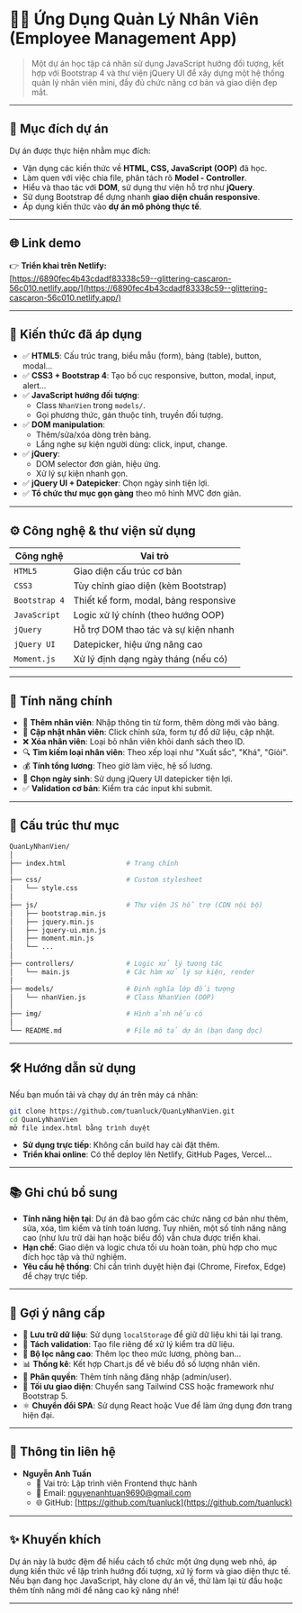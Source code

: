 # 👨‍💼 Ứng Dụng Quản Lý Nhân Viên (Employee Management App)

> Một dự án học tập cá nhân sử dụng JavaScript hướng đối tượng, kết hợp với Bootstrap 4 và thư viện jQuery UI để xây dựng một hệ thống quản lý nhân viên mini, đầy đủ chức năng cơ bản và giao diện đẹp mắt.

---

## 📌 Mục đích dự án

Dự án được thực hiện nhằm mục đích:

- Vận dụng các kiến thức về **HTML, CSS, JavaScript (OOP)** đã học.
- Làm quen với việc chia file, phân tách rõ **Model - Controller**.
- Hiểu và thao tác với **DOM**, sử dụng thư viện hỗ trợ như **jQuery**.
- Sử dụng Bootstrap để dựng nhanh **giao diện chuẩn responsive**.
- Áp dụng kiến thức vào **dự án mô phỏng thực tế**.

---

## 🌐 Link demo

👉 **Triển khai trên Netlify:**  
[https://6890fec4b43cdadf83338c59--glittering-cascaron-56c010.netlify.app/](https://6890fec4b43cdadf83338c59--glittering-cascaron-56c010.netlify.app/)

---

## 🧠 Kiến thức đã áp dụng

- ✅ **HTML5**: Cấu trúc trang, biểu mẫu (form), bảng (table), button, modal...
- ✅ **CSS3 + Bootstrap 4**: Tạo bố cục responsive, button, modal, input, alert...
- ✅ **JavaScript hướng đối tượng**:  
  - Class `NhanVien` trong `models/`.  
  - Gọi phương thức, gán thuộc tính, truyền đối tượng.
- ✅ **DOM manipulation**:  
  - Thêm/sửa/xóa dòng trên bảng.  
  - Lắng nghe sự kiện người dùng: click, input, change.
- ✅ **jQuery**:  
  - DOM selector đơn giản, hiệu ứng.  
  - Xử lý sự kiện nhanh gọn.
- ✅ **jQuery UI + Datepicker**: Chọn ngày sinh tiện lợi.
- ✅ **Tổ chức thư mục gọn gàng** theo mô hình MVC đơn giản.

---

## ⚙️ Công nghệ & thư viện sử dụng

| Công nghệ      | Vai trò                                 |
|----------------|------------------------------------------|
| `HTML5`        | Giao diện cấu trúc cơ bản                |
| `CSS3`         | Tùy chỉnh giao diện (kèm Bootstrap)      |
| `Bootstrap 4`  | Thiết kế form, modal, bảng responsive    |
| `JavaScript`   | Logic xử lý chính (theo hướng OOP)       |
| `jQuery`       | Hỗ trợ DOM thao tác và sự kiện nhanh     |
| `jQuery UI`    | Datepicker, hiệu ứng nâng cao            |
| `Moment.js`    | Xử lý định dạng ngày tháng (nếu có)      |

---

## 🧩 Tính năng chính

- 🧾 **Thêm nhân viên**: Nhập thông tin từ form, thêm dòng mới vào bảng.
- 📝 **Cập nhật nhân viên**: Click chỉnh sửa, form tự đổ dữ liệu, cập nhật.
- ❌ **Xóa nhân viên**: Loại bỏ nhân viên khỏi danh sách theo ID.
- 🔍 **Tìm kiếm loại nhân viên**: Theo xếp loại như "Xuất sắc", "Khá", "Giỏi".
- 💰 **Tính tổng lương**: Theo giờ làm việc, hệ số lương.
- 📅 **Chọn ngày sinh**: Sử dụng jQuery UI datepicker tiện lợi.
- ✅ **Validation cơ bản**: Kiểm tra các input khi submit.

---

## 📂 Cấu trúc thư mục

```bash
QuanLyNhanVien/
│
├── index.html               # Trang chính
│
├── css/                     # Custom stylesheet
│   └── style.css
│
├── js/                      # Thư viện JS hỗ trợ (CDN nội bộ)
│   ├── bootstrap.min.js
│   ├── jquery.min.js
│   ├── jquery-ui.min.js
│   ├── moment.min.js
│   └── ...
│
├── controllers/             # Logic xử lý tương tác
│   └── main.js              # Các hàm xử lý sự kiện, render
│
├── models/                  # Định nghĩa lớp đối tượng
│   └── nhanVien.js          # Class NhanVien (OOP)
│
├── img/                     # Hình ảnh nếu có
│
└── README.md                # File mô tả dự án (bạn đang đọc)
```

---

## 🛠️ Hướng dẫn sử dụng

Nếu bạn muốn tải và chạy dự án trên máy cá nhân:

```bash
git clone https://github.com/tuanluck/QuanLyNhanVien.git
cd QuanLyNhanVien
mở file index.html bằng trình duyệt
```

- **Sử dụng trực tiếp**: Không cần build hay cài đặt thêm.
- **Triển khai online**: Có thể deploy lên Netlify, GitHub Pages, Vercel...

---

## 📚 Ghi chú bổ sung
- **Tính năng hiện tại**: Dự án đã bao gồm các chức năng cơ bản như thêm, sửa, xóa, tìm kiếm và tính toán lương. Tuy nhiên, một số tính năng nâng cao (như lưu trữ dài hạn hoặc biểu đồ) vẫn chưa được triển khai.
- **Hạn chế**: Giao diện và logic chưa tối ưu hoàn toàn, phù hợp cho mục đích học tập và thử nghiệm.
- **Yêu cầu hệ thống**: Chỉ cần trình duyệt hiện đại (Chrome, Firefox, Edge) để chạy trực tiếp.

---

## 🔮 Gợi ý nâng cấp
- 💾 **Lưu trữ dữ liệu**: Sử dụng `localStorage` để giữ dữ liệu khi tải lại trang.
- 🧹 **Tách validation**: Tạo file riêng để xử lý kiểm tra dữ liệu.
- 🧮 **Bộ lọc nâng cao**: Thêm lọc theo mức lương, phòng ban...
- 📊 **Thống kê**: Kết hợp Chart.js để vẽ biểu đồ số lượng nhân viên.
- 🔐 **Phân quyền**: Thêm tính năng đăng nhập (admin/user).
- 🌈 **Tối ưu giao diện**: Chuyển sang Tailwind CSS hoặc framework như Bootstrap 5.
- ⚛️ **Chuyển đổi SPA**: Sử dụng React hoặc Vue để làm ứng dụng đơn trang hiện đại.

---

## 📧 Thông tin liên hệ
- **Nguyễn Anh Tuấn**  
  - 💼 Vai trò: Lập trình viên Frontend thực hành  
  - 📧 Email: [nguyenanhtuan9690@gmail.com](mailto:nguyenanhtuan9690@gmail.com)  
  - 🌐 GitHub: [https://github.com/tuanluck](https://github.com/tuanluck)  

---

## ✨ Khuyến khích
Dự án này là bước đệm để hiểu cách tổ chức một ứng dụng web nhỏ, áp dụng kiến thức về lập trình hướng đối tượng, xử lý form và giao diện thực tế. Nếu bạn đang học JavaScript, hãy clone dự án về, thử làm lại từ đầu hoặc thêm tính năng mới để nâng cao kỹ năng nhé!

---
